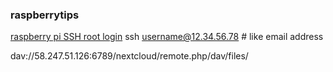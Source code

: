 ### raspberrytips


[raspberry pi SSH root login](https://raspberrytips.com/login-as-root/)
ssh username@12.34.56.78 # like email address


dav://58.247.51.126:6789/nextcloud/remote.php/dav/files/

